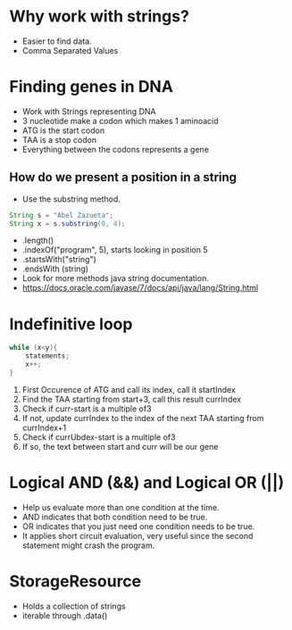 # Why work with strings?

- Easier to find data.
- Comma Separated Values

# Finding genes in DNA

- Work with Strings representing DNA
- 3 nucleotide make a codon which makes 1 aminoacid
- ATG is the start codon
- TAA is a stop codon
- Everything between the codons represents a gene

## How do we present a position in a string

- Use the substring method.

```JAVA
String s = "Abel Zazueta";
String x = s.substring(0, 4);
```

- .length()
- .indexOf("program", 5), starts looking in position 5
- .startsWith("string")
- .endsWith (string)
- Look for more methods java string documentation.
- https://docs.oracle.com/javase/7/docs/api/java/lang/String.html

# Indefinitive loop

```JAVA
while (x<y){
    statements;
    x++;
}
```

1. First Occurence of ATG and call its index, call it startIndex
2. Find the TAA starting from start+3, call this result currIndex
3. Check if curr-start is a multiple of3
4. If not, update currIndex to the index of the next TAA starting from currIndex+1
5. Check if currUbdex-start is a multiple of3
6. If so, the text between start and curr will be our gene

# Logical AND (&&) and Logical OR (||)

- Help us evaluate more than one condition at the time.
- AND indicates that both condition need to be true.
- OR indicates that you just need one condition needs to be true.
- It applies short circuit evaluation, very useful since the second statement might crash the program.

# StorageResource

- Holds a collection of strings
- iterable through .data()

